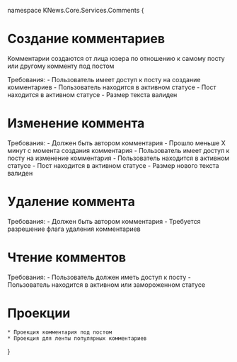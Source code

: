 ﻿namespace KNews.Core.Services.Comments
{
# Создание комментариев
Комментарии создаются от лица юзера по отношению к самому посту или другому комменту под постом

Требования:
	- Пользователь имеет доступ к посту на создание комментариев
	- Пользователь находится в активном статусе
	- Пост находится в активном статусе
	- Размер текста валиден


# Изменение коммента

Требования:	
	- Должен быть автором комментария
	- Прошло меньше X минут с момента создания комментария
	- Пользователь имеет доступ к посту на изменение комментария
	- Пользователь находится в активном статусе
	- Пост находится в активном статусе
	- Размер нового текста валиден


# Удаление коммента

Требования:
	- Должен быть автором комментария
	- Требуется разрешение флага удаления комментариев


# Чтение комментов

Требования:
	- Пользователь должен иметь доступ к посту
	- Пользователь находится в активном или замороженном статусе

# Проекции
	* Проекция комментария под постом
	* Проекция для ленты популярных комментариев
}